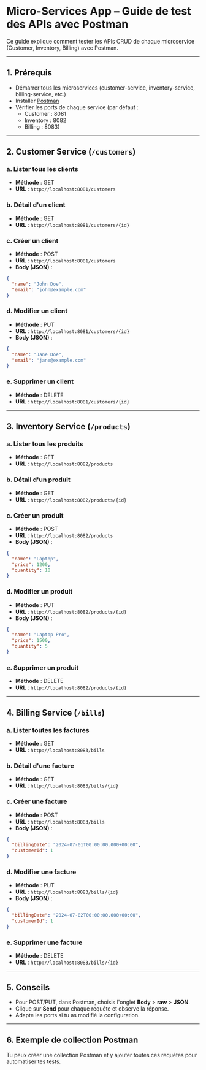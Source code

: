 # Micro-Services App – Guide de test des APIs avec Postman

Ce guide explique comment tester les APIs CRUD de chaque microservice (Customer, Inventory, Billing) avec Postman.

---

## 1. Prérequis
- Démarrer tous les microservices (customer-service, inventory-service, billing-service, etc.)
- Installer [Postman](https://www.postman.com/downloads/)
- Vérifier les ports de chaque service (par défaut :
  - Customer : 8081
  - Inventory : 8082
  - Billing : 8083)

---

## 2. Customer Service (`/customers`)

### a. Lister tous les clients
- **Méthode** : GET
- **URL** : `http://localhost:8081/customers`

### b. Détail d'un client
- **Méthode** : GET
- **URL** : `http://localhost:8081/customers/{id}`

### c. Créer un client
- **Méthode** : POST
- **URL** : `http://localhost:8081/customers`
- **Body (JSON)** :
```json
{
  "name": "John Doe",
  "email": "john@example.com"
}
```

### d. Modifier un client
- **Méthode** : PUT
- **URL** : `http://localhost:8081/customers/{id}`
- **Body (JSON)** :
```json
{
  "name": "Jane Doe",
  "email": "jane@example.com"
}
```

### e. Supprimer un client
- **Méthode** : DELETE
- **URL** : `http://localhost:8081/customers/{id}`

---

## 3. Inventory Service (`/products`)

### a. Lister tous les produits
- **Méthode** : GET
- **URL** : `http://localhost:8082/products`

### b. Détail d'un produit
- **Méthode** : GET
- **URL** : `http://localhost:8082/products/{id}`

### c. Créer un produit
- **Méthode** : POST
- **URL** : `http://localhost:8082/products`
- **Body (JSON)** :
```json
{
  "name": "Laptop",
  "price": 1200,
  "quantity": 10
}
```

### d. Modifier un produit
- **Méthode** : PUT
- **URL** : `http://localhost:8082/products/{id}`
- **Body (JSON)** :
```json
{
  "name": "Laptop Pro",
  "price": 1500,
  "quantity": 5
}
```

### e. Supprimer un produit
- **Méthode** : DELETE
- **URL** : `http://localhost:8082/products/{id}`

---

## 4. Billing Service (`/bills`)

### a. Lister toutes les factures
- **Méthode** : GET
- **URL** : `http://localhost:8083/bills`

### b. Détail d'une facture
- **Méthode** : GET
- **URL** : `http://localhost:8083/bills/{id}`

### c. Créer une facture
- **Méthode** : POST
- **URL** : `http://localhost:8083/bills`
- **Body (JSON)** :
```json
{
  "billingDate": "2024-07-01T00:00:00.000+00:00",
  "customerId": 1
}
```

### d. Modifier une facture
- **Méthode** : PUT
- **URL** : `http://localhost:8083/bills/{id}`
- **Body (JSON)** :
```json
{
  "billingDate": "2024-07-02T00:00:00.000+00:00",
  "customerId": 1
}
```

### e. Supprimer une facture
- **Méthode** : DELETE
- **URL** : `http://localhost:8083/bills/{id}`

---

## 5. Conseils
- Pour POST/PUT, dans Postman, choisis l'onglet **Body** > **raw** > **JSON**.
- Clique sur **Send** pour chaque requête et observe la réponse.
- Adapte les ports si tu as modifié la configuration.

---

## 6. Exemple de collection Postman
Tu peux créer une collection Postman et y ajouter toutes ces requêtes pour automatiser tes tests. 